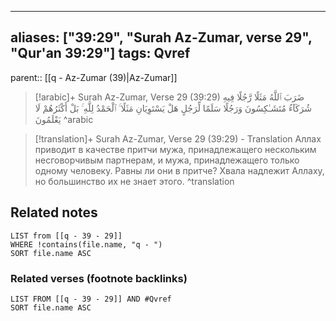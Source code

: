 
---
aliases: ["39:29", "Surah Az-Zumar, verse 29", "Qur'an 39:29"]
tags: Qvref
---

parent:: [[q - Az-Zumar (39)|Az-Zumar]]

> [!arabic]+ Surah Az-Zumar, Verse 29 (39:29)
> <span class="quran-arabic">ضَرَبَ ٱللَّهُ مَثَلًا رَّجُلًا فِيهِ شُرَكَآءُ مُتَشَـٰكِسُونَ وَرَجُلًا سَلَمًا لِّرَجُلٍ هَلْ يَسْتَوِيَانِ مَثَلًا ۚ ٱلْحَمْدُ لِلَّهِ ۚ بَلْ أَكْثَرُهُمْ لَا يَعْلَمُونَ</span>
^arabic

> [!translation]+ Surah Az-Zumar, Verse 29 (39:29) - Translation
> Аллах приводит в качестве притчи мужа, принадлежащего нескольким несговорчивым партнерам, и мужа, принадлежащего только одному человеку. Равны ли они в притче? Хвала надлежит Аллаху, но большинство их не знает этого.
^translation



## Related notes
```dataview
LIST from [[q - 39 - 29]]
WHERE !contains(file.name, "q - ")
SORT file.name ASC
```

### Related verses (footnote backlinks)
```dataview
LIST FROM [[q - 39 - 29]] AND #Qvref
SORT file.name ASC
```

